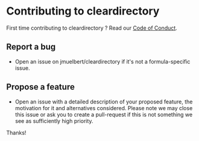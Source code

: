 # Contributing to cleardirectory

First time contributing to cleardirectory ? Read our [Code of Conduct](https://github.com/jmuelbert/cleardirectory/blob/master/.github/CODE_OF_CONDUCT.md#code-of-conduct).

## Report a bug

* Open an issue on jmuelbert/cleardirectory if it's not a formula-specific issue.

## Propose a feature

* Open an issue with a detailed description of your proposed feature, the motivation for it and alternatives considered. Please note we may close this issue or ask you to create a pull-request if this is not something we see as sufficiently high priority.

Thanks!
